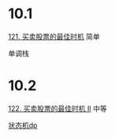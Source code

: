 10.1
=====
[121. 买卖股票的最佳时机](https://leetcode.cn/problems/best-time-to-buy-and-sell-stock/description/ "悬停显示")  简单

单调栈

10.2
=====
[122. 买卖股票的最佳时机 II](https://leetcode.cn/problems/best-time-to-buy-and-sell-stock-ii/description/ "悬停显示")  中等

[状态机dp](https://www.bilibili.com/video/BV1ho4y1W7QK/)